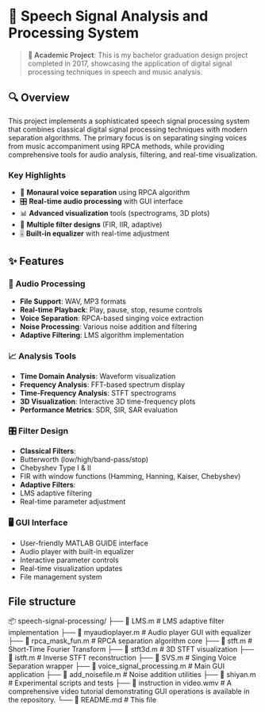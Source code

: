 # 🎵 Speech Signal Analysis and Processing System

> **📖 Academic Project**: This is my bachelor graduation design project completed in 2017, showcasing the application of digital signal processing techniques in speech and music analysis.

## 🔍 Overview

This project implements a sophisticated speech signal processing system that combines classical digital signal processing techniques with modern separation algorithms. The primary focus is on separating singing voices from music accompaniment using RPCA methods, while providing comprehensive tools for audio analysis, filtering, and real-time visualization.

### Key Highlights
- 🎤 **Monaural voice separation** using RPCA algorithm
- 🎛️ **Real-time audio processing** with GUI interface
- 📊 **Advanced visualization** tools (spectrograms, 3D plots)
- 🔧 **Multiple filter designs** (FIR, IIR, adaptive)
- 🎚️ **Built-in equalizer** with real-time adjustment

## ✨ Features

### 🎵 Audio Processing
- **File Support**: WAV, MP3 formats
- **Real-time Playback**: Play, pause, stop, resume controls
- **Voice Separation**: RPCA-based singing voice extraction
- **Noise Processing**: Various noise addition and filtering
- **Adaptive Filtering**: LMS algorithm implementation

### 📈 Analysis Tools
- **Time Domain Analysis**: Waveform visualization
- **Frequency Analysis**: FFT-based spectrum display
- **Time-Frequency Analysis**: STFT spectrograms
- **3D Visualization**: Interactive 3D time-frequency plots
- **Performance Metrics**: SDR, SIR, SAR evaluation

### 🎛️ Filter Design
- **Classical Filters**:
 - Butterworth (low/high/band-pass/stop)
 - Chebyshev Type I & II
 - FIR with window functions (Hamming, Hanning, Kaiser, Chebyshev)
- **Adaptive Filters**:
 - LMS adaptive filtering
 - Real-time parameter adjustment

### 🖥️ GUI Interface
- User-friendly MATLAB GUIDE interface
- Audio player with built-in equalizer
- Interactive parameter controls
- Real-time visualization updates
- File management system

##  File structure


📦 speech-signal-processing/
├── 📄 LMS.m                          # LMS adaptive filter implementation
├── 📄 myaudioplayer.m               # Audio player GUI with equalizer
├── 📄 rpca_mask_fun.m               # RPCA separation algorithm core
├── 📄 stft.m                        # Short-Time Fourier Transform
├── 📄 stft3d.m                      # 3D STFT visualization
├── 📄 istft.m                       # Inverse STFT reconstruction
├── 📄 SVS.m                         # Singing Voice Separation wrapper
├── 📄 voice_signal_processing.m     # Main GUI application
├── 📄 add_noisefile.m              # Noise addition utilities
├── 📄 shiyan.m                     # Experimental scripts and tests
├── 📄 instruction in video.wmv     # A comprehensive video tutorial demonstrating GUI operations is available in the repository.
└── 📄 README.md                    # This file

